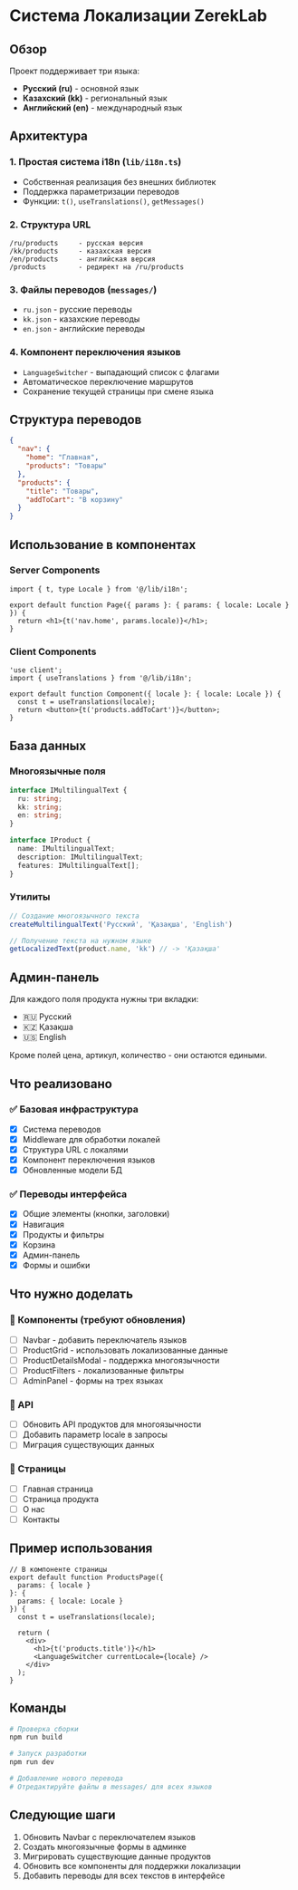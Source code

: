 # Система Локализации ZerekLab

## Обзор

Проект поддерживает три языка:
- **Русский (ru)** - основной язык
- **Казахский (kk)** - региональный язык
- **Английский (en)** - международный язык

## Архитектура

### 1. Простая система i18n (`lib/i18n.ts`)
- Собственная реализация без внешних библиотек
- Поддержка параметризации переводов
- Функции: `t()`, `useTranslations()`, `getMessages()`

### 2. Структура URL
```
/ru/products     - русская версия
/kk/products     - казахская версия  
/en/products     - английская версия
/products        - редирект на /ru/products
```

### 3. Файлы переводов (`messages/`)
- `ru.json` - русские переводы
- `kk.json` - казахские переводы
- `en.json` - английские переводы

### 4. Компонент переключения языков
- `LanguageSwitcher` - выпадающий список с флагами
- Автоматическое переключение маршрутов
- Сохранение текущей страницы при смене языка

## Структура переводов

```json
{
  "nav": {
    "home": "Главная",
    "products": "Товары"
  },
  "products": {
    "title": "Товары",
    "addToCart": "В корзину"
  }
}
```

## Использование в компонентах

### Server Components
```tsx
import { t, type Locale } from '@/lib/i18n';

export default function Page({ params }: { params: { locale: Locale } }) {
  return <h1>{t('nav.home', params.locale)}</h1>;
}
```

### Client Components
```tsx
'use client';
import { useTranslations } from '@/lib/i18n';

export default function Component({ locale }: { locale: Locale }) {
  const t = useTranslations(locale);
  return <button>{t('products.addToCart')}</button>;
}
```

## База данных

### Многоязычные поля
```typescript
interface IMultilingualText {
  ru: string;
  kk: string; 
  en: string;
}

interface IProduct {
  name: IMultilingualText;
  description: IMultilingualText;
  features: IMultilingualText[];
}
```

### Утилиты
```typescript
// Создание многоязычного текста
createMultilingualText('Русский', 'Қазақша', 'English')

// Получение текста на нужном языке
getLocalizedText(product.name, 'kk') // -> 'Қазақша'
```

## Админ-панель

Для каждого поля продукта нужны три вкладки:
- 🇷🇺 Русский
- 🇰🇿 Қазақша  
- 🇺🇸 English

Кроме полей цена, артикул, количество - они остаются едиными.

## Что реализовано

### ✅ Базовая инфраструктура
- [x] Система переводов
- [x] Middleware для обработки локалей
- [x] Структура URL с локалями
- [x] Компонент переключения языков
- [x] Обновленные модели БД

### ✅ Переводы интерфейса
- [x] Общие элементы (кнопки, заголовки)
- [x] Навигация
- [x] Продукты и фильтры
- [x] Корзина
- [x] Админ-панель
- [x] Формы и ошибки

## Что нужно доделать

### 🔄 Компоненты (требуют обновления)
- [ ] Navbar - добавить переключатель языков
- [ ] ProductGrid - использовать локализованные данные
- [ ] ProductDetailsModal - поддержка многоязычности
- [ ] ProductFilters - локализованные фильтры
- [ ] AdminPanel - формы на трех языках

### 🔄 API
- [ ] Обновить API продуктов для многоязычности
- [ ] Добавить параметр locale в запросы
- [ ] Миграция существующих данных

### 🔄 Страницы
- [ ] Главная страница
- [ ] Страница продукта
- [ ] О нас
- [ ] Контакты

## Пример использования

```tsx
// В компоненте страницы
export default function ProductsPage({ 
  params: { locale } 
}: { 
  params: { locale: Locale } 
}) {
  const t = useTranslations(locale);
  
  return (
    <div>
      <h1>{t('products.title')}</h1>
      <LanguageSwitcher currentLocale={locale} />
    </div>
  );
}
```

## Команды

```bash
# Проверка сборки
npm run build

# Запуск разработки  
npm run dev

# Добавление нового перевода
# Отредактируйте файлы в messages/ для всех языков
```

## Следующие шаги

1. Обновить Navbar с переключателем языков
2. Создать многоязычные формы в админке  
3. Мигрировать существующие данные продуктов
4. Обновить все компоненты для поддержки локализации
5. Добавить переводы для всех текстов в интерфейсе 